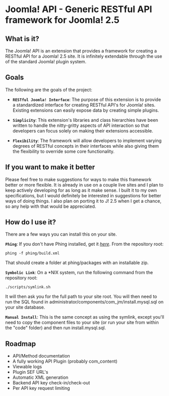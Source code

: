 Joomla! API - Generic RESTful API framework for Joomla! 2.5
================================

What is it?
---------------------------------------
The Joomla! API is an extension that provides a framework for creating a RESTful API for a Joomla! 2.5 site.  It is infinitely extendable through the use of the standard Joomla! plugin system.

Goals
--------------

The following are the goals of the project:

* **`RESTful Joomla! Interface`**: The purpose of this extension is to provide a standardized interface for creating RESTful API's for Joomla! sites.  Existing extensions can easily expose data by creating simple plugins.

* **`Simplicity`**: This extension's libraries and class hierarchies have been written to handle the nitty-gritty aspects of API interaction so that developers can focus solely on making their extensions accessible.

* **`Flexibility`**: The framework will allow developers to implement varying degrees of RESTful concepts in their interfaces while also giving them the flexibility to override some core functionality.

If you want to make it better
-----------------------------
Please feel free to make suggestions for ways to make this framework better or more flexible.  It is already in use on a couple live sites and I plan to keep actively developing for as long as it make sense.  I built it to my own specifications, but I would definitely be interested in suggestions for better ways of doing things. I also plan on porting it to J! 2.5 when I get a chance, so any help with that would be appreciated.


How do I use it?
-----------------------------
There are a few ways you can install this on your site.

**`Phing`**: If you don't have Phing installed, get it *[here](http://phing.info/trac/)*. From the repository root:

	phing -f phing/build.xml
	
That should create a folder at phing/packages with an installable zip.

**`Symbolic Link`**: On a *NIX system, run the following command from the repository root:

	./scripts/symlink.sh
	
It will then ask you for the full path to your site root.  You will then need to run the SQL found in administrator/components/com_jm/install.mysql.sql on your site database.

**`Manual Install`**: This is the same concept as using the symlink, except you'll need to copy the component files to your site (or run your site from within the "code" folder) and then run install.mysql.sql.

Roadmap
-----------------------------
- API/Method documentation
- A fully working API Plugin (probably com_content)
- Viewable logs
- Plugin SEF URL's
- Automatic XML generation
- Backend API key check-in/check-out
- Per API key request limiting


